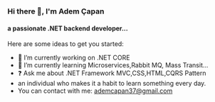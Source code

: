 ### Hi there 👋, I'm Adem Çapan
#### a passionate .NET backend developer...

<!--
**fable147/fable147** is a ✨ _special_ ✨ repository because its `README.md` (this file) appears on your GitHub profile.
-->
Here are some ideas to get you started:

- 🔭 I’m currently working on .NET CORE 
- 🌱 I’m currently learning Microservices,Rabbit MQ, Mass Transit...
- :question: Ask me about .NET Framework MVC,CSS,HTML,CQRS Pattern
- an individual who makes it a habit to learn something every day.
- You can contact with me: ademcapan37@gmail.com

